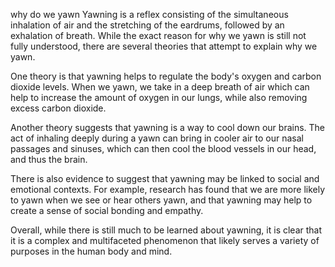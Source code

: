why do we yawn
Yawning is a reflex consisting of the simultaneous inhalation of air and the stretching of the eardrums, followed by an exhalation of breath. While the exact reason for why we yawn is still not fully understood, there are several theories that attempt to explain why we yawn.

One theory is that yawning helps to regulate the body's oxygen and carbon dioxide levels. When we yawn, we take in a deep breath of air which can help to increase the amount of oxygen in our lungs, while also removing excess carbon dioxide.

Another theory suggests that yawning is a way to cool down our brains. The act of inhaling deeply during a yawn can bring in cooler air to our nasal passages and sinuses, which can then cool the blood vessels in our head, and thus the brain.

There is also evidence to suggest that yawning may be linked to social and emotional contexts. For example, research has found that we are more likely to yawn when we see or hear others yawn, and that yawning may help to create a sense of social bonding and empathy.

Overall, while there is still much to be learned about yawning, it is clear that it is a complex and multifaceted phenomenon that likely serves a variety of purposes in the human body and mind.